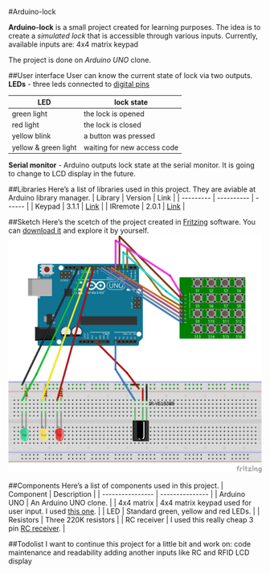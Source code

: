 #Arduino-lock

**Arduino-lock** is a small project created for learning purposes. The idea is to create a *simulated lock* that is accessible through various inputs. Currently, available inputs are:
4x4 matrix keypad

The project is done on *Arduino UNO* clone.

##User interface
User can know the current state of lock via two outputs.
**LEDs** - three leds connected to [digital pins](#sketch)

| LED | lock state | 
| ------ | ------------ |
| green light | the lock is opened |
| red light | the lock is closed |
| yellow blink | a button was pressed |
| yellow & green light |  waiting for new access code |

**Serial monitor** - Arduino outputs lock state at the serial monitor. It is going to change to LCD display in the future.

##Libraries
Here’s a list of libraries used in this project. They are aviable at Arduino library manager.
| Library | Version | Link |
| --------- | ---------- | ------ |
| Keypad | 3.1.1 | [Link](https://playground.arduino.cc/Code/Keypad/) | 
| IRremote | 2.0.1 | [Link](https://github.com/shirriff/Arduino-IRremote.git) | 


##Sketch
Here’s the scetch of the project created in [Fritzing](https://fritzing.org/home/) software. You can [download it](sketch.fzz) and explore it by yourself.
![Sketch](sketch.png)

##Components
Here’s a list of components used in this project.
| Component | Description |
| ---------------- | --------------- |
| Arduino UNO | An Arduino UNO clone. |
| 4x4 matrix | 4x4 matrix keypad used for user input. I used [this one](https://www.amazon.com/uxcell-Matrix-Keypad-Keyboard-Arduino/dp/B07QT85F75).  |
| LED | Standard green, yellow and red LEDs. |
| Resistors | Three 220K resistors |
| RC receiver | I used this really cheap 3 pin [RC receiver](https://www.aliexpress.com/item/32386238868.html). |

##Todolist
I want to continue this project for a little bit and work on:
code maintenance and readability
adding another inputs like RC and RFID
LCD display




